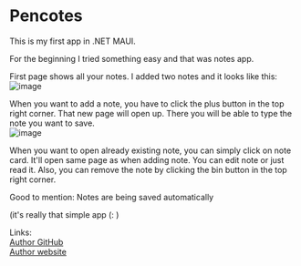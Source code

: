 # Pencotes
This is my first app in .NET MAUI.

For the beginning I tried something easy and that was notes app.

First page shows all your notes. I added two notes and it looks like this:  
![image](https://user-images.githubusercontent.com/46300167/202797864-60c4b080-f7f9-4d84-93f7-485dcdc64dce.png)

When you want to add a note, you have to click the plus button in the top right corner. That new page will open up. There you will be able to type the note you want to save.  
![image](https://user-images.githubusercontent.com/46300167/202798198-e57a2548-716c-46e2-8d7c-1fc8f728dfab.png)

When you want to open already existing note, you can simply click on note card. It'll open same page as when adding note. You can edit note or just read it. Also, you can remove the note by clicking the bin button in the top right corner.

Good to mention:
Notes are being saved automatically

(it's really that simple app (: )

Links:  
[Author GitHub](https://github.com/Martan03)  
[Author website](https://martan03.github.io/Portfolio/)
